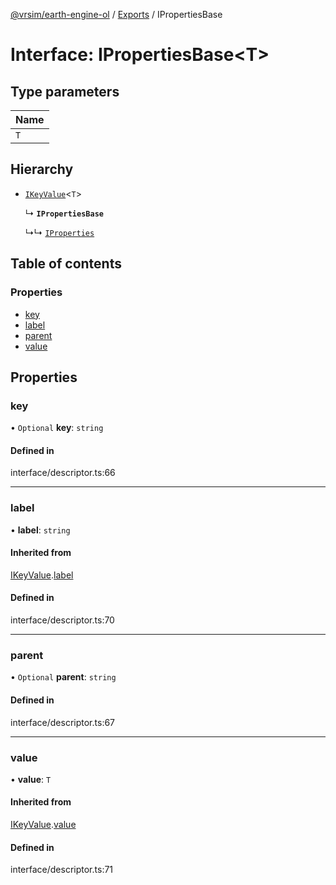 [@vrsim/earth-engine-ol](../README.md) / [Exports](../modules.md) / IPropertiesBase

# Interface: IPropertiesBase<T\>

## Type parameters

| Name |
| :------ |
| `T` |

## Hierarchy

- [`IKeyValue`](IKeyValue.md)<`T`\>

  ↳ **`IPropertiesBase`**

  ↳↳ [`IProperties`](IProperties.md)

## Table of contents

### Properties

- [key](IPropertiesBase.md#key)
- [label](IPropertiesBase.md#label)
- [parent](IPropertiesBase.md#parent)
- [value](IPropertiesBase.md#value)

## Properties

### key

• `Optional` **key**: `string`

#### Defined in

interface/descriptor.ts:66

___

### label

• **label**: `string`

#### Inherited from

[IKeyValue](IKeyValue.md).[label](IKeyValue.md#label)

#### Defined in

interface/descriptor.ts:70

___

### parent

• `Optional` **parent**: `string`

#### Defined in

interface/descriptor.ts:67

___

### value

• **value**: `T`

#### Inherited from

[IKeyValue](IKeyValue.md).[value](IKeyValue.md#value)

#### Defined in

interface/descriptor.ts:71
